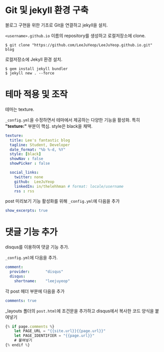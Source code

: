 # Git 및 jekyll 환경 구축
블로그 구현을 위한 기초로 Git을 연결하고 jekyll을 설치.

`<username>.github.io` 이름의 repository를 생성하고 로컬저장소에 clone.

    $ git clone "https://github.com/LeeJuYeop/LeeJuYeop.github.io.git" blog

로컬저장소에 Jekyll 환경 설치.

    $ gem install jekyll bundler
    $ jekyll new . --force

# 테마 적용 및 조작
테마는 texture.

`_config.yml`을 수정하면서 테마에서 제공하는 다양한 기능을 활성화.
특히 **"texture:"** 부분이 핵심.
style은 black을 채택.
```yaml
texture:
  title: Lee's fantastic blog
  tagline: Student, Developer
  date_format: "%b %-d, %Y"
  style: [black]
  showNav : false
  showPicker : false

  social_links:
    twitter: none
    github:  LeeJuYeop
    linkedIn: in/thelehhman # format: locale/username
    rss : rss
```

post 미리보기 기능 활성화를 위해 `_config.yml`에 다음을 추가
```yaml
show_excerpts: true
```

#  댓글 기능 추가 
disqus를 이용하여 댓글 기능 추가.

`_config.yml`에 다음을 추가.
```yaml
comment:
  provider:       "disqus"
  disqus:
    shortname:    "leejuyeop"
```

각 post 헤더 부분에 다음을 추가
```yaml
comments: true
```

_layouts 폴더의 `post.html`에 조건문을 추가하고 disqus에서 복사한 코드 양식을 붙여넣기
```javascript
{% if page.comments %}
    let PAGE_URL = "{{site.url}}{{page.url}}"
    let PAGE_IDENTIFIER = "{{page.url}}"
    # 붙여넣기
{% endif %}
```


<!-- 기존 README.md -->

<!-- # texture

A configurable jekyll theme for simply beautiful blogs.

**Demo**: [samarsault.com/texture](https://samarsault.com/texture)

![texture theme preview](/screen1.png)


## Installation on Github Pages

Add this line to your site's `_config.yml`:
```yaml
remote_theme: samarsault/texture
```

**NOTE: If you are forking this repo, remove `base_url: /texture` in the `_config.yml` which is required to load the required website assets**
## Installation

Add this line to your Jekyll site's `Gemfile`:

```ruby
gem "texture"
```

And add this line to your Jekyll site's `_config.yml`:

```yaml
theme: texture
```

And then execute:

    $ bundle

Or install it yourself as:

    $ gem install texture

## Usage

The "texture" key in _config.yml is used to customize the theme data.
```yaml
texture:
  title: Adam Denisov
  tagline: Developer. Designer
  date_format: "%b %-d, %Y"

  social_links:
    twitter: thelehhman
    github:  thelehhman
    linkedIn: in/thelehhman # format: locale/username
```

**Styling**

Multiple header styles are supported using the "style" property under texture in `_config.yml`.

```yaml
texture:
  style: [yellow|red|black|blue|green|purple]
```

For example, the blue style looks like this:

![texture theme blue](/screen2.png)


**Texture Picker**

You can toggle the texture picker to show/experiment various textures on your site using the showPicker variable. Remember to make it `false` for production.

```yaml
texture:
  showPicker: [false|true] # show the texture selector(development purposes)
```

**Comments (Disqus)**

Comments on posts can be enabled by specifying your disqus_shortname under texture in `_config.yml`. For example,
```yaml
texture:
  disqus_shortname: games
```

**Google Analytics**

It can be enabled by specifying your analytics id under texture in `_config.yml`
```yaml
texture:
  analytics_id: '< YOUR ID >'
```

**Excerpts**

Excerpts can be enabled by adding the following line to your `_config.yml`
```yaml
show_excerpts: true
```

**Toggle Navbar**

```yaml
texture:
  showNav: true
```

**Navigation**

After setting `showNav` to true navigation can be built by adding the following to your `_config.yml`

```yaml
texture:
  navigation:
    - title: My Work
      url: "/my-work"
    - title: Resume
      url: "/resume"
```

**Layouts**

- Home
- Page
- Post

## Contributing

Bug reports and pull requests are welcome on GitHub at https://github.com/samarsault/texture. This project is intended to be a safe, welcoming space for collaboration, and contributors are expected to adhere to the [Contributor Covenant](http://contributor-covenant.org) code of conduct.

## Development

To set up your environment to develop this theme, run `bundle install`.

Your theme is setup just like a normal Jekyll site! To test your theme, run `bundle exec jekyll serve` and open your browser at `http://localhost:4000`. This starts a Jekyll server using your theme. Add pages, documents, data, etc. like normal to test your theme's contents. As you make modifications to your theme and to your content, your site will regenerate and you should see the changes in the browser after a refresh, just like normal.

When your theme is released, only the files in `_layouts`, `_includes`, `_sass` and `assets` tracked with Git will be bundled.
To add a custom directory to your theme-gem, please edit the regexp in `texture.gemspec` accordingly.

## Donation
If this project help you reduce time to develop, you can give me a cup of coffee :) 

[![paypal](https://www.paypalobjects.com/en_US/i/btn/btn_donateCC_LG.gif)](https://paypal.me/thelehhman)

## License

The theme is available as open source under the terms of the [MIT License](https://opensource.org/licenses/MIT).

## More Themes
[plainwhite](https://github.com/samarsault/plainwhite-jekyll) -->

